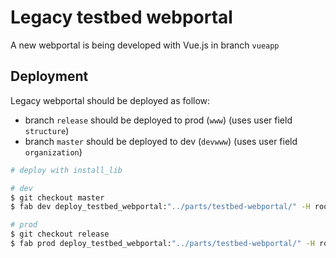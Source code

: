 # Legacy testbed webportal

A new webportal is being developed with Vue.js in branch `vueapp`

## Deployment

Legacy webportal should be deployed as follow:
* branch `release` should be deployed to prod (`www`) (uses user field `structure`)
* branch `master` should be deployed to dev (`devwww`) (uses user field `organization`)

```bash
# deploy with install_lib

# dev
$ git checkout master
$ fab dev deploy_testbed_webportal:"../parts/testbed-webportal/" -H root@devwww.iot-lab.info:2222

# prod
$ git checkout release
$ fab prod deploy_testbed_webportal:"../parts/testbed-webportal/" -H root@www.iot-lab.info:2222
```